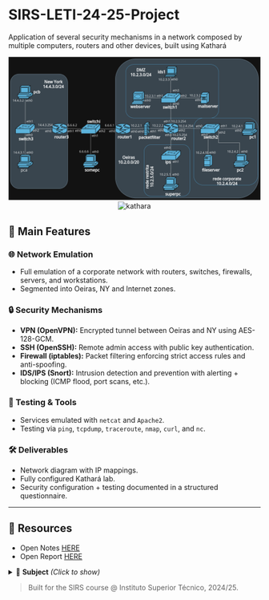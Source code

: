 # SIRS-LETI-24-25-Project
Application of several security mechanisms in a network composed by multiple computers, routers and other devices, built using Kathará

<p align="center">
  <img src="network.drawio.png" alt="network diagram" width="900">
  <img src="https://github.com/user-attachments/assets/456b45c8-f1e2-4ed5-8089-97cf67278e5c" alt="kathara" width="700">

</p>

## 🔐 Main Features

### 🌐 Network Emulation
- Full emulation of a corporate network with routers, switches, firewalls, servers, and workstations.
- Segmented into Oeiras, NY and Internet zones.

### 🔒 Security Mechanisms
- **VPN (OpenVPN):** Encrypted tunnel between Oeiras and NY using AES-128-GCM.
- **SSH (OpenSSH):** Remote admin access with public key authentication.
- **Firewall (iptables):** Packet filtering enforcing strict access rules and anti-spoofing.
- **IDS/IPS (Snort):** Intrusion detection and prevention with alerting + blocking (ICMP flood, port scans, etc.).

### 🧪 Testing & Tools
- Services emulated with `netcat` and `Apache2`.
- Testing via `ping`, `tcpdump`, `traceroute`, `nmap`, `curl`, and `nc`.

### 🛠️ Deliverables
- Network diagram with IP mappings.
- Fully configured Kathará lab.
- Security configuration + testing documented in a structured questionnaire.

---


## 📁 Resources
- Open Notes [HERE](https://docs.google.com/document/d/1E7QlaqlgsbNraZMBSjSRi31UOJsMH-_uyKHDtOrJUx8/edit?usp=sharing)
- Open Report [HERE](https://docs.google.com/document/d/1xaYT-1VKpHx1aT-xeMEjktiA_5APsadZX9LC8q0m0eA/edit?usp=sharing)

<details>
<summary>📌 <b>Subject</b> <i>(Click to show)</i></summary>

<br>

<p align="center">
  <img src="https://github.com/user-attachments/assets/49b9c232-c873-4034-b4fe-eb4e4a0b1a1e" alt="Subject Image">
</p>

</details>

> Built for the SIRS course @ Instituto Superior Técnico, 2024/25.
